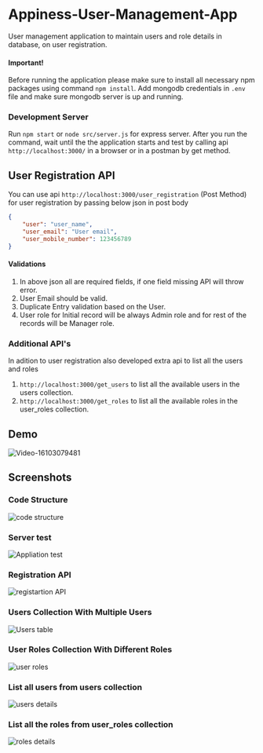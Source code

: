 # Appiness-User-Management-App
User management application to maintain users and role details in database, on user registration.

#### Important!
Before running the application please make sure to install all necessary npm packages using command `npm install`. Add mongodb credentials in `.env` file and make sure mongodb server is up and running.

### Development Server
Run `npm start` or `node src/server.js` for express server. After you run the command, wait until the the application starts and test by calling api `http://localhost:3000/` in a browser or in a postman by get method.

## User Registration API
You can use api `http://localhost:3000/user_registration` (Post Method) for user registration by passing below json in post body
```json
{
    "user": "user_name",
    "user_email": "User email",
    "user_mobile_number": 123456789
}
```
#### Validations
1. In above json all are required fields, if one field missing API will throw error.
1. User Email should be valid.
1. Duplicate Entry validation based on the User.
1. User role for Initial record will be always Admin role and for rest of the records will be Manager role.

### Additional API's
In adition to user registration also developed extra api to list all the users and roles
1. `http://localhost:3000/get_users` to list all the available users in the users collection.
1. `http://localhost:3000/get_roles` to list all the available roles in the user_roles collection.

## Demo
![Video-16103079481](https://user-images.githubusercontent.com/76727622/104126209-5fea2880-5381-11eb-9f93-9d4774a11a68.gif)


## Screenshots
### Code Structure
![code structure](https://user-images.githubusercontent.com/76727622/104128795-95960e00-538f-11eb-9cda-51d11676ac5e.png)

### Server test
![Appliation test](https://user-images.githubusercontent.com/76727622/104125782-097bea80-537f-11eb-8487-1a6d48cd7cc0.png)

### Registration API
![registartion API](https://user-images.githubusercontent.com/76727622/104125809-329c7b00-537f-11eb-81f7-e95bbd4ceaae.png)

### Users Collection With Multiple Users
![Users table](https://user-images.githubusercontent.com/76727622/104125833-5233a380-537f-11eb-9b26-5d9a6a82770d.png)

### User Roles Collection With Different Roles
![user roles](https://user-images.githubusercontent.com/76727622/104125862-6e374500-537f-11eb-9286-1acac143eba0.png)

### List all users from users collection
![users details](https://user-images.githubusercontent.com/76727622/104128823-c6764300-538f-11eb-972e-476454b4ba36.png)

### List all the roles from user_roles collection
![roles details](https://user-images.githubusercontent.com/76727622/104128854-e7d72f00-538f-11eb-9952-b727aa0f5998.png)

